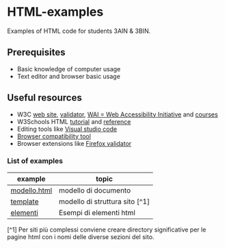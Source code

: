 # HTML-examples
Examples of HTML code for students 3AIN & 3BIN.
## Prerequisites
* Basic knowledge of computer usage
* Text editor and browser basic usage
## Useful resources
* W3C [web site](https://www.w3.org/), [validator](https://validator.w3.org/), [WAI = Web Accessibility Initiative](https://www.w3.org/WAI/) and [courses](https://www.edx.org/school/w3cx)
* W3Schools HTML [tutorial](https://www.w3schools.com/html/default.asp) and [reference](https://www.w3schools.com/tags/default.asp)
* Editing tools like [Visual studio code](tools.mdhttps://code.visualstudio.com/)
* [Browser compatibility tool](https://caniuse.com/)
* Browser extensions like [Firefox validator](https://addons.mozilla.org/it/firefox/addon/html-validator/?utm_source=addons.mozilla.org&utm_medium=referral&utm_content=search)
### List of examples
| example                                  | topic                          |
| ---------------------------------------- | ------------------------------ |
| [modello.html](examples/modello.html)    | modello di documento           |
| [template](examples/template)            | modello di struttura sito [^1] |
| [elementi](examples/elements/index.html) | Esempi di elementi html        |

[^1] Per siti più complessi conviene creare directory significative per le pagine html con i nomi delle diverse sezioni del sito.
